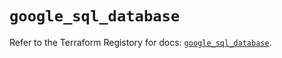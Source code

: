 # `google_sql_database`

Refer to the Terraform Registory for docs: [`google_sql_database`](https://registry.terraform.io/providers/hashicorp/google-beta/5.21.0/docs/resources/google_sql_database).
